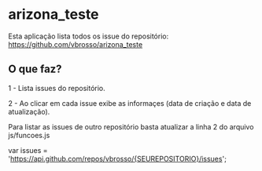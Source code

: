 # arizona_teste

Esta aplicação lista todos os issue do repositório: https://github.com/vbrosso/arizona_teste


## O que faz?
1 - Lista issues do repositório.

2 - Ao clicar em cada issue exibe as informaçes (data de criação e data de atualização).




Para listar as issues de outro repositório basta atualizar a linha 2 do arquivo js/funcoes.js

var issues = 'https://api.github.com/repos/vbrosso/{SEUREPOSITORIO}/issues';